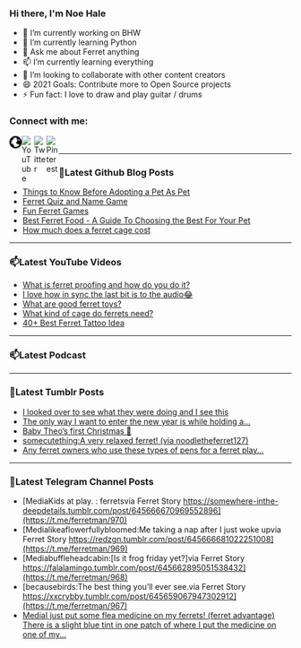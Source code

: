 ### Hi there, I'm Noe Hale

- 🔭 I’m currently working on BHW
- 🌱 I’m currently learning Python
- 💬 Ask me about Ferret anything
- 📫 I’m currently learning everything
- 🔭 I’m looking to collaborate with other content creators
- 😄 2021 Goals: Contribute more to Open Source projects
- ⚡ Fun fact: I love to draw and play guitar / drums

### Connect with me:

[<img align="left" alt="ferretvoice.com" width="22px" src="https://raw.githubusercontent.com/iconic/open-iconic/master/svg/globe.svg" />](https://ferretvoice.com)
[<img align="left" alt="YouTube" width="22px" src="https://cdn.jsdelivr.net/npm/simple-icons@v3/icons/youtube.svg" />](https://www.youtube.com/channel/UCk665XTfaMLVwFVWUmgnDiw)
[<img align="left" alt="Twitter" width="22px" src="https://cdn.jsdelivr.net/npm/simple-icons@v3/icons/twitter.svg" />](https://twitter.com/voiceferret)
[<img align="left" alt="Pinterest" width="22px" src="https://cdn.jsdelivr.net/npm/simple-icons@v3/icons/pinterest.svg" />](https://www.pinterest.com/voiceferret/)

<br />

---
### 🔭Latest Github Blog Posts
<!-- GITHUB:START -->
- [Things to Know Before Adopting a Pet As Pet](http://noehale.github.io/things-to-know-before-adopting-a-pet-as-pet/)
- [Ferret Quiz and Name Game](http://noehale.github.io/ferret-quiz/)
- [Fun Ferret Games](http://noehale.github.io/fun-ferret-games/)
- [Best Ferret Food - A Guide To Choosing the Best For Your Pet](http://noehale.github.io/best-ferret-food/)
- [How much does a ferret cage cost](http://noehale.github.io/how-much-does-a-ferret-cage-cost/)
<!-- GITHUB:END -->
---
### 📫Latest YouTube Videos

<!-- YOUTUBE:START -->
- [What is ferret proofing and how do you do it?](https://www.youtube.com/watch?v=81Syh_DJBQQ)
- [I love how in sync the last bit is to the audio😂](https://www.youtube.com/watch?v=WHBeGHwSlGY)
- [What are good ferret toys?](https://www.youtube.com/watch?v=tPxRilBzc0s)
- [What kind of cage do ferrets need?](https://www.youtube.com/watch?v=xzz6hC3sR5A)
- [40+ Best Ferret Tattoo Idea](https://www.youtube.com/watch?v=KIKqduR6Xcs)
<!-- YOUTUBE:END -->

---
### 📫Latest Podcast

<!-- PODCAST:START -->
<!-- PODCAST:END -->
---
### 📝Latest Tumblr Posts

<!-- TUMBLR:START -->
- [I looked over to see what they were doing and I see this](https://come-forth-into-the-light.tumblr.com/post/645715659617075200)
- [The only way I want to enter the new year is while holding a...](https://come-forth-into-the-light.tumblr.com/post/645674145419493376)
- [Baby Theo’s first Christmas 🥺](https://come-forth-into-the-light.tumblr.com/post/645651508268072960)
- [somecutething:A very relaxed ferret! (via noodletheferret127)](https://come-forth-into-the-light.tumblr.com/post/645628893237329920)
- [Any ferret owners who use these types of pens for a ferret play...](https://come-forth-into-the-light.tumblr.com/post/645583612829401088)
<!-- TUMBLR:END -->
---
### 📝Latest Telegram Channel Posts

<!-- TELEGRAM:START -->
- [MediaKids at play. : ferretsvia Ferret Story https://somewhere-inthe-deepdetails.tumblr.com/post/645666670969552896](https://t.me/ferretman/970)
- [Medialikeaflowerfullybloomed:Me taking a nap after I just woke upvia Ferret Story https://redzgn.tumblr.com/post/645666681022251008](https://t.me/ferretman/969)
- [Mediabuffleheadcabin:[Is it frog friday yet?]via Ferret Story https://falalamingo.tumblr.com/post/645662895051538432](https://t.me/ferretman/968)
- [becausebirds:The best thing you’ll ever see.via Ferret Story https://xxcrybby.tumblr.com/post/645659067947302912](https://t.me/ferretman/967)
- [MediaI just put some flea medicine on my ferrets! (ferret advantage) There is a slight blue tint in one patch of where I put the medicine on one of my...](https://t.me/ferretman/966)
<!-- TELEGRAM:END -->
